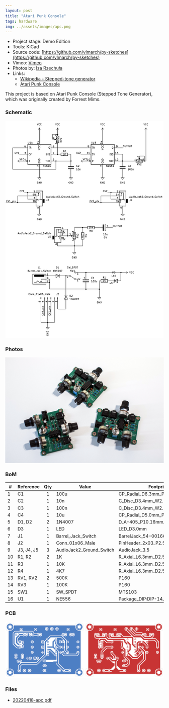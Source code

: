 ```yaml
---
layout: post
title: "Atari Punk Console"
tags: hardware
img: ../assets/images/apc.png
---
```


- Project stage: Demo Edition
- Tools: KiCad
- Source code: [https://github.com/vlmarch/py-sketches](https://github.com/vlmarch/py-sketches)
- Vimeo: [Vimeo](https://vimeo.com/vlmarch)
- Photos by: [Iza Rzechuła](https://www.iza.rzechula.pl/)
- Links:
    - [Wikipedia - Stepped-tone generator](https://en.wikipedia.org/wiki/Forrest_Mims#Stepped-tone_generator_(Atari_Punk_Console))
    - [Atari Punk Console](https://sdiy.info/wiki/Atari_Punk_Console)

This project is based on Atari Punk Console (Stepped Tone Generator),
which was originally created by Forrest Mims.

### Schematic

![apc-schematic.png](../assets/images/apc-schematic.png)

### Photos

![apc1.jpg](../assets/images/apc1.jpg)

<!-- ![apc2.jpg](../assets/images/apc2.jpg) -->

### BoM

| # |Reference |Qty|Value                   |Footprint                                                              |
|---|----------|:-:|------------------------|-----------------------------------------------------------------------|
|1  |C1        |1  |100u                    |CP_Radial_D6.3mm_P2.50mm                         |
|2  |C2        |1  |10n                     |C_Disc_D3.4mm_W2.1mm_P2.50mm                             |
|3  |C3        |1  |100n                    |C_Disc_D3.4mm_W2.1mm_P2.50mm                             |
|4  |C4        |1  |10u                     |CP_Radial_D5.0mm_P2.50mm                         |
|5  |D1, D2    |2  |1N4007                  |D_A-405_P10.16mm_Horizontal                                  |
|6  |D3        |1  |LED                     |LED_D3.0mm                                                     |
|7  |J1        |1  |Barrel_Jack_Switch      |BarrelJack_54-00166                              |
|8  |J2        |1  |Conn_01x06_Male         |PinHeader_2x03_P2.54mm_Vertical             |
|9  |J3, J4, J5|3  |AudioJack2_Ground_Switch|AudioJack_3.5                                    |
|10 |R1, R2    |2  |1K                      |R_Axial_L6.3mm_D2.5mm_P10.16mm|
|11 |R3        |1  |10K                     |R_Axial_L6.3mm_D2.5mm_P10.16mm|
|12 |R4        |1  |4K7                     |R_Axial_L6.3mm_D2.5mm_P10.16mm|
|13 |RV1, RV2  |2  |500K                    |P160                                             |
|14 |RV3       |1  |100K                    |P160                                             |
|15 |SW1       |1  |SW_SPDT                 |MTS103                                           |
|16 |U1        |1  |NE556                   |Package_DIP:DIP-14_W7.62mm                                             |

### PCB

![apc-pcb.png](../assets/images/apc-pcb.png)

### Files
- [20220418-apc.pdf](../assets/files/20220418-apc.pdf)
